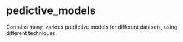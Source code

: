 # pedictive_models
Contains many, various predictive models for different datasets, using different techniques.
